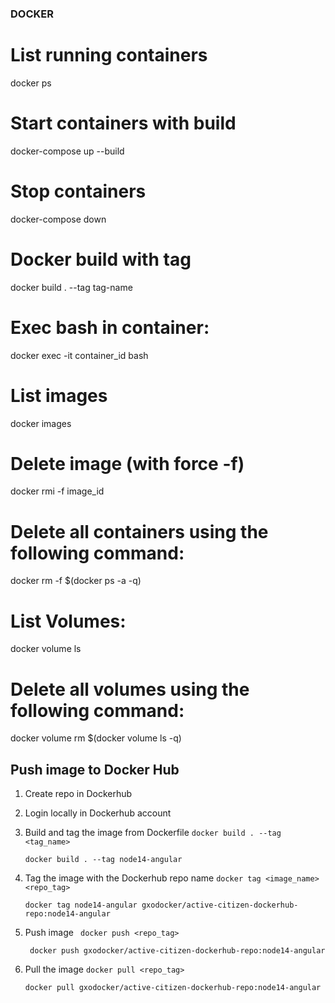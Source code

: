 ### DOCKER

# List running containers
docker ps

# Start containers with build
docker-compose up --build

# Stop containers
docker-compose down

# Docker build with tag
docker build . --tag tag-name

# Exec bash in container:
docker exec -it container_id bash

# List images
docker images

# Delete image (with force -f)
docker rmi -f image_id

# Delete all containers using the following command:
docker rm -f $(docker ps -a -q)

# List Volumes:
docker volume ls

# Delete all volumes using the following command:
docker volume rm $(docker volume ls -q)

## Push image to Docker Hub
1. Create repo in Dockerhub
   
2. Login locally in Dockerhub account

3. Build and tag the image from Dockerfile
   ```docker build . --tag <tag_name>```
   
   ```docker build . --tag node14-angular```
   
4. Tag the image with the Dockerhub repo name
   ```docker tag <image_name> <repo_tag>```

    ```docker tag node14-angular gxodocker/active-citizen-dockerhub-repo:node14-angular```

5. Push image
    ``` docker push <repo_tag>```
   
    ``` docker push gxodocker/active-citizen-dockerhub-repo:node14-angular```

6. Pull the image
    ```docker pull <repo_tag>```
   
    ```docker pull gxodocker/active-citizen-dockerhub-repo:node14-angular```

